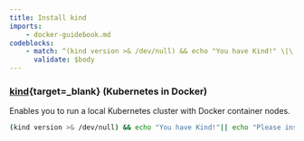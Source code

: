 ```yaml
---
title: Install kind
imports:
    - docker-guidebook.md
codeblocks:
    - match: ^(kind version >& /dev/null) && echo "You have Kind!" \|\| echo "Please install Kind"$
      validate: $body
---
```


### [kind](https://kind.sigs.k8s.io/docs/user/quick-start){target=_blank} (Kubernetes in Docker)
Enables you to run a local Kubernetes cluster with Docker container nodes.

```bash
(kind version >& /dev/null) && echo "You have Kind!"|| echo "Please install Kind"
```